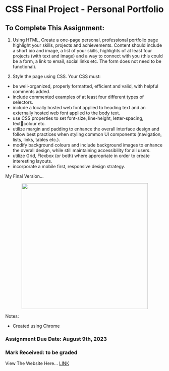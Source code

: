 # CSS Final Project - Personal Portfolio
 
## To Complete This Assignment: 

1. Using HTML, Create a one-page personal, professional portfolio page highlight your skills, projects and achievements. Content should include a short bio and image, a list of your skills, highlights of at least four projects (with text and image) and a way to connect with you (this could be a form, a link to email, social links etc. The form does not need to be functional).

2. Style the page using CSS. Your CSS must:
- be well-organized, properly formatted, efficient and valid, with helpful comments added.
- include commented examples of at least four different types of selectors.
- include a locally hosted web font applied to heading text and an externally hosted web font applied to the body text.
- use CSS properties to set font-size, line-height, letter-spacing, textcolour etc.
- utilize margin and padding to enhance the overall interface design and follow best practices when styling common UI components (navigation, lists, links, tables etc.).
- modify background colours and include background images to enhance the overall design, while still maintaining accessibility for all users.
- utilize Grid, Flexbox (or both) where appropriate in order to create interesting layouts.
- incorporate a mobile first, responsive design strategy.

My Final Version...

<p align="center">
<img width="400" src="https://github.com/MatthewAntonis/CSS_Project/assets/122380719/bf53f0f6-90d9-427c-93f7-1e11d7a32cc2">
</p>

Notes: 
- Created using Chrome

### Assignment Due Date: August 9th, 2023
### Mark Received: to be graded

View The Website Here... [LINK](https://matthewantonis.github.io/CSS_Challenge4/)
